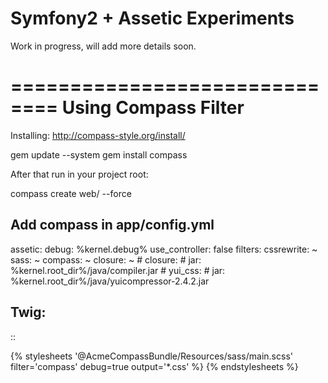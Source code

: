 Symfony2 + Assetic Experiments
==============================

Work in progress, will add more details soon.



==============================
Using Compass Filter
==============================

Installing: http://compass-style.org/install/

gem update --system
gem install compass

After that run in your project root:

compass create web/ --force

Add compass in app/config.yml
----------------------------------------

assetic:
    debug:          %kernel.debug%
    use_controller: false
    filters:
        cssrewrite: ~
        sass: ~
        compass: ~
        closure: ~
        # closure:
        #     jar: %kernel.root_dir%/java/compiler.jar
        # yui_css:
        #     jar: %kernel.root_dir%/java/yuicompressor-2.4.2.jar



Twig:
----------------------------------------

::

{% stylesheets '@AcmeCompassBundle/Resources/sass/main.scss' filter='compass' debug=true output='*.css' %}
     <link href="{{ asset_url }}" type="text/css" rel="stylesheet" />
{% endstylesheets %}
